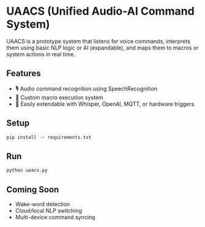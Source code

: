 # UAACS (Unified Audio-AI Command System)

UAACS is a prototype system that listens for voice commands, interprets them using basic NLP logic or AI (expandable),
and maps them to macros or system actions in real time.

## Features

- 🎙️ Audio command recognition using SpeechRecognition
- 🧠 Custom macro execution system
- 🔧 Easily extendable with Whisper, OpenAI, MQTT, or hardware triggers

## Setup

```bash
pip install -r requirements.txt
```

## Run

```bash
python uaacs.py
```

## Coming Soon

- Wake-word detection
- Cloud/local NLP switching
- Multi-device command syncing
